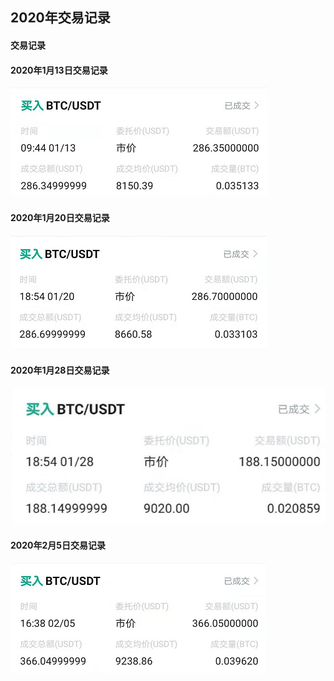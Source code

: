 ## 2020年交易记录

#### 交易记录
#### 2020年1月13日交易记录
![img](../../_media/chunhua/20200113.png)
#### 2020年1月20日交易记录
![img](../../_media/chunhua/20200120.png)
#### 2020年1月28日交易记录
![img](../../_media/chunhua/20200128.png)
#### 2020年2月5日交易记录
![img](../../_media/chunhua/20200208.png)